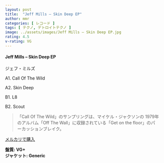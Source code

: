 ```yaml
---
layout: post
title:  "Jeff Mills – Skin Deep EP"
author: mmr
categories: [ レコード ]
tags: [ テクノ, デトロイトテクノ ]
image: ../assets/images/Jeff Mills – Skin Deep EP.jpg
rating: 4.5
v-rating: VG
---
```


#### Jeff Mills – Skin Deep EP

ジェフ・ミルズ

A1. Call Of The Wild

A2. Skin Deep

B1. L8

B2. Scout

> 「Call Of The Wild」のサンプリングは、マイケル・ジャクソンの 1979年のアルバム「Off The Wall」に収録されている「Get on the floor」のパーカッションブレイク。

[メルカリで購入](https://jp.mercari.com/item/m68002048690)

<div class="mt-4 mb-4 d-flex align-items-center">
<strong class="mr-1">盤質: VG+</strong>
</div>
<div class="mt-4 mb-4 d-flex align-items-center">
<strong class="mr-1">ジャケット: Generic</strong>
</div>
